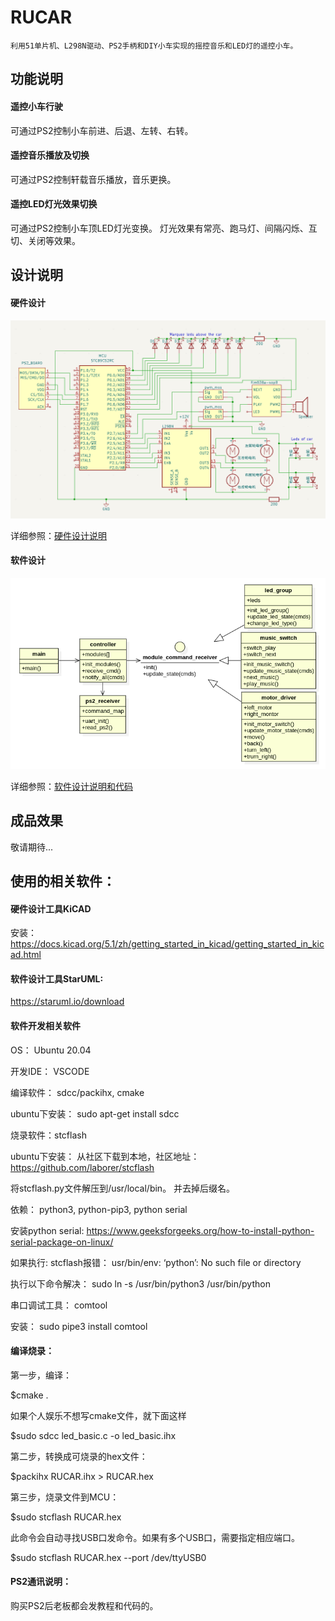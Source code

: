 # RUCAR
    利用51单片机、L298N驱动、PS2手柄和DIY小车实现的摇控音乐和LED灯的遥控小车。

## 功能说明
#### 遥控小车行驶
可通过PS2控制小车前进、后退、左转、右转。

#### 遥控音乐播放及切换
可通过PS2控制轩载音乐播放，音乐更换。

#### 遥控LED灯光效果切换
可通过PS2控制小车顶LED灯光变换。
灯光效果有常亮、跑马灯、间隔闪烁、互切、关闭等效果。



## 设计说明

#### 硬件设计

![](hardware/integrate_archetecture.png)

详细参照：[硬件设计说明](hardware/README.md)



#### 软件设计

![](software/class_design.png)

详细参照：[软件设计说明和代码](software/README.md)



## 成品效果



敬请期待...



## 使用的相关软件：

#### 硬件设计工具KiCAD

安装：https://docs.kicad.org/5.1/zh/getting_started_in_kicad/getting_started_in_kicad.html

#### 软件设计工具StarUML:

https://staruml.io/download

#### 软件开发相关软件
OS： Ubuntu 20.04

开发IDE： VSCODE

编译软件： sdcc/packihx, cmake

ubuntu下安装： sudo apt-get install sdcc

烧录软件：stcflash

ubuntu下安装： 从社区下载到本地，社区地址：https://github.com/laborer/stcflash

将stcflash.py文件解压到/usr/local/bin。 并去掉后缀名。

依赖： python3, python-pip3, python serial

安装python serial: https://www.geeksforgeeks.org/how-to-install-python-serial-package-on-linux/

如果执行: stcflash报错： usr/bin/env: ‘python’: No such file or directory

执行以下命令解决： sudo ln -s /usr/bin/python3 /usr/bin/python

串口调试工具： comtool

安装： sudo pipe3 install comtool

#### 编译烧录：

第一步，编译：

$cmake .

如果个人娱乐不想写cmake文件，就下面这样

$sudo sdcc led_basic.c -o led_basic.ihx



第二步，转换成可烧录的hex文件：

$packihx RUCAR.ihx > RUCAR.hex

第三步，烧录文件到MCU：

$sudo stcflash RUCAR.hex 



此命令会自动寻找USB口发命令。如果有多个USB口，需要指定相应端口。

$sudo stcflash RUCAR.hex --port /dev/ttyUSB0



#### PS2通讯说明：
购买PS2后老板都会发教程和代码的。